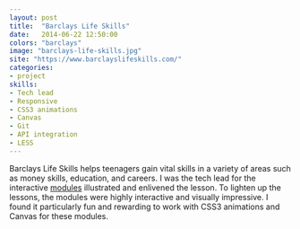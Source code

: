 ```yaml
---
layout: post
title:  "Barclays Life Skills"
date:   2014-06-22 12:50:00
colors: "barclays"
image: "barclays-life-skills.jpg"
site: "https://www.barclayslifeskills.com/"
categories: 
- project 
skills:
- Tech lead
- Responsive
- CSS3 animations
- Canvas
- Git
- API integration
- LESS
---
```


Barclays Life Skills helps teenagers gain vital skills in a variety of areas such as money skills, education, and careers. I was the tech lead for the interactive <a href="https://www.barclayslifeskills.com/key-skills/getting-to-know-yourself/wheel-of-strengths/" target="_blank">modules</a> illustrated and enlivened the lesson. To lighten up the lessons, the modules were highly interactive and visually impressive. I found it particularly fun and rewarding to work with CSS3 animations and Canvas for these modules.

